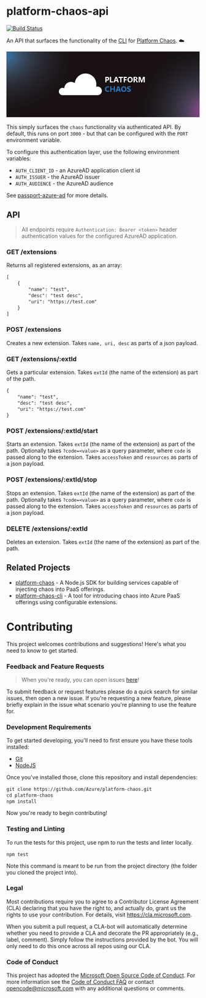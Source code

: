 # platform-chaos-api
[![Build Status](https://travis-ci.org/Azure/platform-chaos-api.svg?branch=master)](https://travis-ci.org/Azure/platform-chaos-api)

An API that surfaces the functionality of the [CLI](https://github.com/Azure/platform-chaos-cli) for [Platform Chaos](https://github.com/Azure/platform-chaos). :cloud:

![hero image](.github/hero.png)

This simply surfaces the `chaos` functionality via authenticated API.
By default, this runs on port `3000` - but that can be configured with the `PORT` environment variable.

To configure this authentication layer, use the following environment variables:

+ `AUTH_CLIENT_ID` - an AzureAD application client id
+ `AUTH_ISSUER` - the AzureAD issuer
+ `AUTH_AUDIENCE` - the AzureAD audience

See [passport-azure-ad](https://github.com/AzureAD/passport-azure-ad#5212-options) for more details.

## API

> All endpoints require `Authentication: Bearer <token>` header authentication values for the configured AzureAD application.

### GET /extensions

Returns all registered extensions, as an array:

```
[
    {
        "name": "test",
        "desc": "test desc",
        "uri": "https://test.com"
    }
]
```

### POST /extensions

Creates a new extension. Takes `name, uri, desc` as parts of a json payload.

### GET /extensions/:extId

Gets a particular extension. Takes `extId` (the name of the extension) as part of the path.

```
{
    "name": "test",
    "desc": "test desc",
    "uri": "https://test.com"
}
```

### POST /extensions/:extId/start

Starts an extension. Takes `extId` (the name of the extension) as part of the path.
Optionally takes `?code=<value>` as a query parameter, where `code` is passed along
to the extension. Takes `accessToken` and `resources` as parts of a json payload.

### POST /extensions/:extId/stop

Stops an extension. Takes `extId` (the name of the extension) as part of the path.
Optionally takes `?code=<value>` as a query parameter, where `code` is passed along
to the extension. Takes `accessToken` and `resources` as parts of a json payload.

### DELETE /extensions/:extId

Deletes an extension. Takes `extId` (the name of the extension) as part of the path.

## Related Projects

* [platform-chaos](https://github.com/Azure/platform-chaos) - A Node.js SDK for building services capable of injecting chaos into PaaS offerings.
* [platform-chaos-cli](https://github.com/Azure/platform-chaos-cli) - A tool for introducing chaos into Azure PaaS offerings using configurable extensions.

# Contributing

This project welcomes contributions and suggestions! Here's what you need to know to get started.

### Feedback and Feature Requests

> When you're ready, you can open issues [here](https://github.com/Azure/platform-chaos-api/issues)!

To submit feedback or request features please do a quick search for similar issues,
then open a new issue. If you're requesting a new feature, please briefly explain in the issue what scenario you're planning to use the feature for.

### Development Requirements

To get started developing, you'll need to first ensure you have these tools installed:

* [Git](https://git-scm.com)
* [NodeJS](https://nodejs.org)

Once you've installed those, clone this repository and install dependencies:

```
git clone https://github.com/Azure/platform-chaos.git
cd platform-chaos
npm install
```

Now you're ready to begin contributing!

### Testing and Linting

To run the tests for this project, use npm to run the tests and linter locally.
```
npm test
```
Note this command is meant to be run from the project directory (the folder you cloned the project into).

### Legal

Most contributions require you to agree to a
Contributor License Agreement (CLA) declaring that you have the right to, and actually do, grant us
the rights to use your contribution. For details, visit https://cla.microsoft.com.

When you submit a pull request, a CLA-bot will automatically determine whether you need to provide
a CLA and decorate the PR appropriately (e.g., label, comment). Simply follow the instructions
provided by the bot. You will only need to do this once across all repos using our CLA.

### Code of Conduct

This project has adopted the [Microsoft Open Source Code of Conduct](https://opensource.microsoft.com/codeofconduct/).
For more information see the [Code of Conduct FAQ](https://opensource.microsoft.com/codeofconduct/faq/) or
contact [opencode@microsoft.com](mailto:opencode@microsoft.com) with any additional questions or comments.
